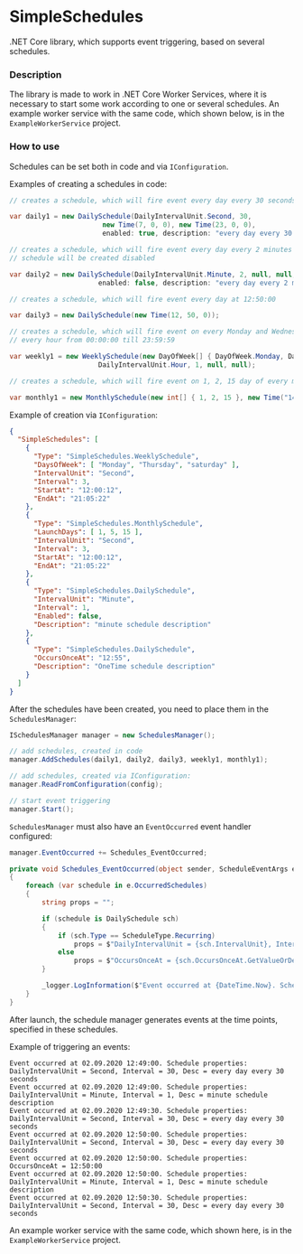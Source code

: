 # SimpleSchedules

.NET Core library, which supports event triggering, based on several schedules.

### Description

The library is made to work in .NET Core Worker Services, where it is necessary to start some work according to one or several schedules. An example worker service with the same code, which shown below, is in the `ExampleWorkerService` project.

### How to use

Schedules can be set both in code and via `IConfiguration`.

Examples of creating a schedules in code:

```csharp
// creates a schedule, which will fire event every day every 30 seconds from 07:00:00 till 23:00:00

var daily1 = new DailySchedule(DailyIntervalUnit.Second, 30,
                       new Time(7, 0, 0), new Time(23, 0, 0),
                       enabled: true, description: "every day every 30 seconds");

// creates a schedule, which will fire event every day every 2 minutes from 00:00:00 till 23:59:59,
// schedule will be created disabled

var daily2 = new DailySchedule(DailyIntervalUnit.Minute, 2, null, null,
                      enabled: false, description: "every day every 2 minutes");

// creates a schedule, which will fire event every day at 12:50:00

var daily3 = new DailySchedule(new Time(12, 50, 0));

// creates a schedule, which will fire event on every Monday and Wednesday,
// every hour from 00:00:00 till 23:59:59

var weekly1 = new WeeklySchedule(new DayOfWeek[] { DayOfWeek.Monday, DayOfWeek.Wednesday },
                      DailyIntervalUnit.Hour, 1, null, null);

// creates a schedule, which will fire event on 1, 2, 15 day of every month at 14:20:15

var monthly1 = new MonthlySchedule(new int[] { 1, 2, 15 }, new Time("14:20:15"));
```

Example of creation via `IConfiguration`:

```json
{
  "SimpleSchedules": [
    {
      "Type": "SimpleSchedules.WeeklySchedule",
      "DaysOfWeek": [ "Monday", "Thursday", "saturday" ],
      "IntervalUnit": "Second",
      "Interval": 3,
      "StartAt": "12:00:12",
      "EndAt": "21:05:22"
    },
    {
      "Type": "SimpleSchedules.MonthlySchedule",
      "LaunchDays": [ 1, 5, 15 ],
      "IntervalUnit": "Second",
      "Interval": 3,
      "StartAt": "12:00:12",
      "EndAt": "21:05:22"
    },
    {
      "Type": "SimpleSchedules.DailySchedule",
      "IntervalUnit": "Minute",
      "Interval": 1,
      "Enabled": false,
      "Description": "minute schedule description"
    },
    {
      "Type": "SimpleSchedules.DailySchedule",
      "OccursOnceAt": "12:55",
      "Description": "OneTime schedule description"
    }
  ]
}
```

After the schedules have been created, you need to place them in the `SchedulesManager`:

```csharp
ISchedulesManager manager = new SchedulesManager();

// add schedules, created in code
manager.AddSchedules(daily1, daily2, daily3, weekly1, monthly1);

// add schedules, created via IConfiguration:
manager.ReadFromConfiguration(config);

// start event triggering
manager.Start();
```

`SchedulesManager` must also have an `EventOccurred` event handler configured:

```csharp
manager.EventOccurred += Schedules_EventOccurred;

private void Schedules_EventOccurred(object sender, ScheduleEventArgs e)
{
    foreach (var schedule in e.OccurredSchedules)
    {
        string props = "";

        if (schedule is DailySchedule sch)
        {
            if (sch.Type == ScheduleType.Recurring)
                props = $"DailyIntervalUnit = {sch.IntervalUnit}, Interval = {sch.Interval}, Desc = {sch.Description}";
            else
                props = $"OccursOnceAt = {sch.OccursOnceAt.GetValueOrDefault().GetCurrentValue()}";
        }

        _logger.LogInformation($"Event occurred at {DateTime.Now}. Schedule properties: {props}");
    }
}
```

After launch, the schedule manager generates events at the time points, specified in these schedules.

Example of triggering an events:

```
Event occurred at 02.09.2020 12:49:00. Schedule properties: DailyIntervalUnit = Second, Interval = 30, Desc = every day every 30 seconds
Event occurred at 02.09.2020 12:49:00. Schedule properties: DailyIntervalUnit = Minute, Interval = 1, Desc = minute schedule description
Event occurred at 02.09.2020 12:49:30. Schedule properties: DailyIntervalUnit = Second, Interval = 30, Desc = every day every 30 seconds
Event occurred at 02.09.2020 12:50:00. Schedule properties: DailyIntervalUnit = Second, Interval = 30, Desc = every day every 30 seconds
Event occurred at 02.09.2020 12:50:00. Schedule properties: OccursOnceAt = 12:50:00
Event occurred at 02.09.2020 12:50:00. Schedule properties: DailyIntervalUnit = Minute, Interval = 1, Desc = minute schedule description
Event occurred at 02.09.2020 12:50:30. Schedule properties: DailyIntervalUnit = Second, Interval = 30, Desc = every day every 30 seconds
```

An example worker service with the same code, which shown here, is in the `ExampleWorkerService` project.

